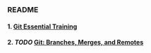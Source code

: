 ### README

#### 1. [Git Essential Training](https://github.com/ShumzZ/LearningNotes/blob/master/Git/GitEssentialTraining-LinkedIn.MD#table-of-contents)
#### 2. ***TODO*** [Git: Branches, Merges, and Remotes]() 

